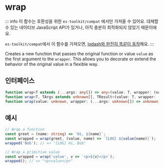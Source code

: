 # wrap

::: info
이 함수는 호환성을 위한 `es-toolkit/compat` 에서만 가져올 수 있어요. 대체할 수 있는 네이티브 JavaScript API가 있거나, 아직 충분히 최적화되지 않았기 때문이에요.

`es-toolkit/compat`에서 이 함수를 가져오면, [lodash와 완전히 똑같이 동작](../../../compatibility.md)해요.
:::

Creates a new function that passes the original function or value `value` as the first argument to the `wrapper`.
This allows you to decorate or extend the behavior of the original value in a flexible way.

## 인터페이스

```typescript
function wrap<T extends (...args: any[]) => any>(value: T, wrapper: (value: T, ...args: Parameters<T>) => ReturnType<T>): (...args: Parameters<T>) => ReturnType<T>;
function wrap<T, TArgs extends unknown[], TResult>(value: T, wrapper: (value: T, ...args: TArgs) => TResult): (...args: TArgs) => TResult;
function wrap(value: unknown, wrapper: (...args: unknown[]) => unknown): (...args: unknown[]) => unknown;
```

## 예시

```typescript
// Wrap a function
const greet = (name: string) => `Hi, ${name}`;
const wrapped = wrap(greet, (value, name) => `[LOG] ${value(name)}`);
wrapped('Bob'); // => "[LOG] Hi, Bob"

// Wrap a primitive value
const wrapped = wrap('value', v => `<p>${v}</p>`);
wrapped(); // => "<p>value</p>"
```